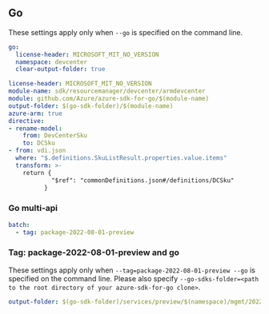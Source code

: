 ## Go

These settings apply only when `--go` is specified on the command line.

```yaml $(go) && !$(track2)
go:
  license-header: MICROSOFT_MIT_NO_VERSION
  namespace: devcenter
  clear-output-folder: true
```

``` yaml $(go) && $(track2)
license-header: MICROSOFT_MIT_NO_VERSION
module-name: sdk/resourcemanager/devcenter/armdevcenter
module: github.com/Azure/azure-sdk-for-go/$(module-name)
output-folder: $(go-sdk-folder)/$(module-name)
azure-arm: true
directive:
- rename-model:
    from: DevCenterSku
    to: DCSku
- from: vdi.json
  where: "$.definitions.SkuListResult.properties.value.items"
  transform: >-
    return {
            "$ref": "commonDefinitions.json#/definitions/DCSku"
          }
```

### Go multi-api

``` yaml $(go) && $(multiapi)
batch:
  - tag: package-2022-08-01-preview
```

### Tag: package-2022-08-01-preview and go

These settings apply only when `--tag=package-2022-08-01-preview --go` is specified on the command line.
Please also specify `--go-sdks-folder=<path to the root directory of your azure-sdk-for-go clone>`.

```yaml $(tag) == 'package-2022-08-01-preview' && $(go)
output-folder: $(go-sdk-folder)/services/preview/$(namespace)/mgmt/2022-08-01-preview/$(namespace)
```
